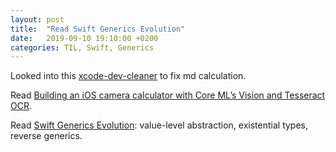 ```yaml
---
layout: post
title:  "Read Swift Generics Evolution"
date:   2019-09-10 19:10:00 +0200
categories: TIL, Swift, Generics
---
```

Looked into this [xcode-dev-cleaner](https://github.com/vashpan/xcode-dev-cleaner) to fix md calculation.

Read [Building an iOS camera calculator with Core ML’s Vision and Tesseract OCR](https://heartbeat.fritz.ai/building-a-camera-calculator-with-vision-and-tesseract-ocr-in-ios-26f16240fe51).

Read [Swift Generics Evolution](https://www.timekl.com/blog/2019/04/14/swift-generics-evolution/): value-level abstraction, existential types, reverse generics.

